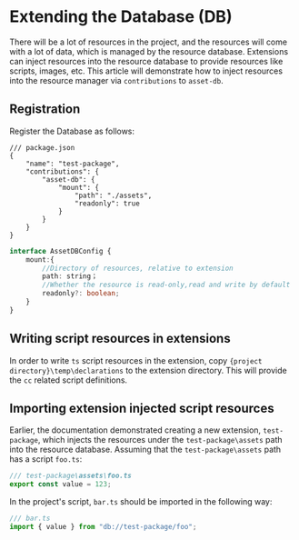 # Extending the Database (DB)

There will be a lot of resources in the project, and the resources will come with a lot of data, which is managed by the resource database.
Extensions can inject resources into the resource database to provide resources like scripts, images, etc.
This article will demonstrate how to inject resources into the resource manager via `contributions` to `asset-db`.

## Registration

Register the Database as follows:

```json5
/// package.json
{
    "name": "test-package",
    "contributions": {
        "asset-db": {
            "mount": {
                "path": "./assets",
                "readonly": true
            }
        }
    }
}
```

```typescript
interface AssetDBConfig {
    mount:{
        //Directory of resources, relative to extension
        path: string；
        //Whether the resource is read-only,read and write by default
        readonly?: boolean;
    }
}
```

## Writing script resources in extensions

In order to write `ts` script resources in the extension, copy `{project directory}\temp\declarations` to the extension directory.
This will provide the `cc` related script definitions.

## Importing extension injected script resources

Earlier, the documentation demonstrated creating a new extension, `test-package`, which injects the resources under the `test-package\assets` path into the resource database.
Assuming that the `test-package\assets` path has a script `foo.ts`:

```typescript
/// test-package\assets\foo.ts
export const value = 123;
```

In the project's script, `bar.ts` should be imported in the following way:

```typescript
/// bar.ts
import { value } from "db://test-package/foo";
```
